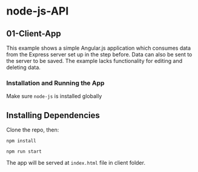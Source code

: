 # node-js-API

## 01-Client-App

This example shows a simple Angular.js application which consumes data from the Express server set up in the step before. Data can also be sent to the server to be saved. The example lacks functionality for editing and deleting data. 

### Installation and Running the App

Make sure `node-js` is installed globally

## Installing Dependencies

Clone the repo, then:

```
npm install 
```

```
npm run start
```

The app will be served at `index.html` file in client folder.
